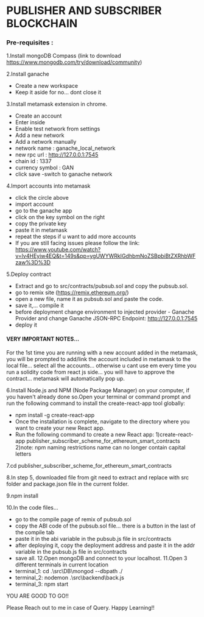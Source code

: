 

# PUBLISHER AND SUBSCRIBER BLOCKCHAIN


### Pre-requisites :
1.Install mongoDB Compass (link to download https://www.mongodb.com/try/download/community)

2.Install ganache
- Create a new workspace
- Keep it aside for no... dont close it

3.Install metamask extension in chrome.
- Create an account
- Enter inside
- Enable test network from settings 
- Add a new network
- Add a network manually
- network name : ganache_local_network
- new rpc url : http://127.0.0.1:7545
- chain id : 1337
- currency symbol : GAN 
- click save
-switch to ganache network

4.Import accounts into metamask
- click the circle above
- import account
- go to the ganache app
- click on the key symbol on the right
- copy the private key
- paste it in metamask
- repeat the steps if u want to add more accounts
- If you are still facing issues please follow the link: https://www.youtube.com/watch?v=lv4HEyiw4EQ&t=149s&pp=ygUWYWRkIGdhbmNoZSBpbiBtZXRhbWFzaw%3D%3D

5.Deploy contract
- Extract and go to src/contracts/pubsub.sol and copy the pubsub.sol.
- go to remix site  (https://remix.ethereum.org/)
- open a new file, name it as pubsub.sol and  paste the code.
- save it,... compile it
- before deployment change environment to injected provider - Ganache Provider and change Ganache JSON-RPC Endpoint: http://127.0.0.1:7545
- deploy it


#### VERY IMPORTANT NOTES...

For the 1st time you are running with a new account added in the metamask, you will be prompted to 
add/link the account included in metamask to the local file... select all the accounts... otherwise u cant use em
every time you run a solidity code from react js side... you will have to approve the contract... metamask will
automatically pop up.


6.Install Node.js and NPM (Node Package Manager) on your computer, if you haven't already done so.Open your terminal or command prompt and run the following command to install the create-react-app tool globally:
- npm install -g create-react-app
- Once the installation is complete, navigate to the directory where you want to create your new React app.
- Run the following command to create a new React app:
	1)create-react-app publisher_subscriber_scheme_for_ethereum_smart_contracts	
	2)note: npm naming restrictions name can no longer contain capital letters
	
7.cd publisher_subscriber_scheme_for_ethereum_smart_contracts

8.In step 5, downloaded file from git  need to extract and  replace with src folder and package.json file in the current folder.

9.npm install

10.In the code files...
- go to the compile page of remix of pubsub.sol 
- copy the ABI code of the pubsub.sol file... there is a button in the last of the compile tab
- paste it in the abi variable in the pubsub.js file in src/contracts
- after deploying it, copy the deployment address and paste it in the addr variable in the pubsub.js file in src/contracts
- save all.
12.Open mongoDB and connect to your localhost.
11.Open 3 different terminals in current location
- terminal_1: cd .\src\DB\mongod --dbpath ./
- terminal_2: nodemon .\src\backend\back.js
- terminal_3: npm start

YOU ARE GOOD TO GO!!

Please Reach out to me in case of Query. Happy Learning!!
